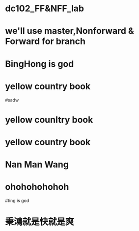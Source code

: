 # dc102_FF&NFF_lab
# we'll use master,Nonforward & Forward for branch
# BingHong is god
# yellow country book
#sadw
# yellow counItry book
# yellow country book
# Nan Man Wang
# ohohohohohoh
#ting is god
# 秉鴻就是快就是爽
